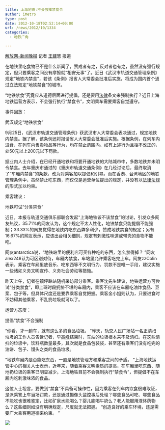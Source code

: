 ```yaml
---
title: 上海地铁:不会强推禁食令
author: iMetro
type: post
date: 2012-10-18T02:52:14+00:00
url: /news/2012/10/1334
categories:
  - 地铁广角

---
```

<a href="http://newspaper.jfdaily.com/xwwb/html/2012-10/15/content_898795.htm" target="_blank">解放网-新闻晚报</a> 记者 <a href="http://renwu.hexun.com/figure_3645.shtml" target="_blank">王建</a>慧 报道

在地铁里吃食物已不是什么新闻了，赞成者有之，反对者也有之，虽然没有强行规定，但只要乘客之间没有摩擦就“相安无事”了。近日《武汉市轨道交通管理条例》规定“地铁内禁食”，若该《条例》报省人大常委会批准后实施，将成为国内首个通过立法规定“地铁禁食”的城市。

“地铁禁食”究竟应从道德层面进行提倡，还是要用<a href="http://law.hexun.com/" target="_blank">法律</a>条文来强制执行？近日上海地铁运营方表示，不会强行执行“禁食令”，文明乘车需要乘客自觉遵守。

事件回放：

武汉规定“地铁禁食”

9月25日，《武汉市轨道交通管理条例》获武汉市人大常委会表决通过，规定地铁内禁食。据了解，该条例还将报请省人大常委会批准后实施。根据条例，在列车内进食、在列车内售卖物品等行为，均在禁止范围内。如有上述行为且拒不改正的，处50元以上200元以下罚款。

据业内人士介绍，在已经开通地铁和将要开通地铁的大陆城市中，多数地铁并未明令禁食。去年重庆市通过的《重庆市轨道交通条例》在几经讨论后，最终取消了“车厢内禁食”的条款，改为对乘客加以提倡和引导。而在香港、台湾地区的地铁管理条例中，虽然禁止吃东西，而仅仅是运营单位提出的规定，并没有以<a href="http://law.hexun.com/" target="_blank">法律法规</a>的形式加以约束。

乘客建议：

地铁可试“分类禁食”

近日，本报与轨道交通俱乐部联合发起“上海地铁该不该禁食”的讨论，引发众多网友热议，35.71%的网友认为，这个规定不太人性化，地铁禁食只能提倡不能强制；33.33%的网友觉得在地铁内吃东西弊多利少，赞成地铁禁食的规定；另有16.67%的网友表示，应该出台相关细则，规定有刺激性味道或带壳的食物不能吃。

网友antarctica说，“地铁站里的便利店可买各种吃的东西，怎么禁得掉？ ”网友alex248认为可区别对待，车厢内禁食，车站里允许乘客吃完上车。网友zzColin表示，乘客在车厢里放音乐、吃东西等不文明行为，罚款不是唯一手段，建议实施一些诸如义务文明宣传、义务社会劳动等措施。

昨天上午，记者在镇坪路站随机采访部分乘客。乘客沈先生建议，地铁运营方可尝试“分类禁食”，即上班时段拥挤不堪的车厢内，乘客不应该在车厢吃油炸食品、豆浆、包子等，但具体尺度还是要靠乘客自觉把握。乘客金小姐则认为，只要进食时不妨碍其他乘客，不乱扔垃圾就可以了。

运营方态度：

提倡“禁食”不会强制

“你看，才一趟车，就有这么多的食品垃圾。 ”昨天，轨交人民广场站一名正清扫垃圾的工作人员告诉记者，早<a href="http://renwu.hexun.com/figure_2100.shtml" target="_blank">高峰</a>结束时，车站的垃圾根本来不及清扫。在这些清扫的垃圾中，饮料瓶数量最多，其次就是食品包装袋，甚至还有乘客们没有吃完的油饼、包子、馒头之类的食品垃圾。

“地铁车厢内是否能吃东西，一直是地铁管理方和乘客之间的矛盾。 ”上海地铁运管中心的相关人士表示，近年来，随着乘客文明素质的提高，在车厢里吃东西、随地扔垃圾的乘客已明显减少。上海地铁目前不会强制执行“禁食令”，但提倡不在车厢内吃刺激味浓的食品。

这位人士坦言，要做到“禁食”不具备可操作性，因为乘客在列车内饮食很难取证，是派乘警上车当场罚款，还是通过摄像头监控事后处理？哪些食品可吃、哪些食品不能吃也很难鉴定，比如矿泉水能喝么？婴儿能喝牛奶么？老人能服用液体药物么？这些细则如没有明确规定，尺度就无法把握。 “创造良好的乘车环境，还是需要广大乘客用道德来约束。 ”

![][1]

 [1]: http://www.hinews.cn/pic/0/11/80/30/11803052_906503.jpg